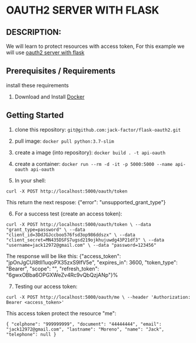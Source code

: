 OAUTH2 SERVER WITH FLASK
========================

DESCRIPTION:
------------
We will learn to protect resources with access token, For this example we will use [oauth2 server with flask](https://flask-oauthlib.readthedocs.io/en/latest/oauth2.html)

Prerequisites / Requirements
----------------------------
install these requirements

1. Download and Install [Docker](https://docs.docker.com/v17.09/engine/installation/)

Getting Started
---------------

1. clone this repository:
  `git@github.com:jack-factor/flask-oauth2.git`

2. pull image:
  `docker pull python:3.7-slim`

3. create a image (into repository):
  `docker build . -t api-oauth`

4. create a container:
  `docker run --rm -d -it -p 5000:5000 --name api-oauth api-oauth`

5. In your shell:

  `curl -X POST http://localhost:5000/oauth/token` 

  This return the next respose: {"error": "unsupported_grant_type"}

6. For a success test (create an access token):

  `curl -X POST http://localhost:5000/oauth/token \
   --data "grant_type=password" \
   --data "client_id=3DdJGJccboo576fsd3op986ddszx" \
   --data "client_secret=MN435DSFS7ugsd219ojkhujuwdg43P21df3" \
   --data "username=jack12972@gmail.com" \
   --data "password=123456"` 

  The response will be like this: {"access_token": "jpOnJgCUI8tII1uqoPX35zxS9IfV5e", "expires_in": 3600, "token_type": "Bearer", "scope": "", "refresh_token": "6gwxOBba6OPGXWeZv4Rc9vQbQzjANp"}%

 7. Testing our access token:

   `curl -X POST http://localhost:5000/oauth/me \
    --header 'Authorization: Bearer <access_token>'`

   This access token protect the resource "me":

   `{
  		"celphone": "999999999",
 	    "document": "44444444",
  	    "email": "jack12972@gmail.com",
  		"lastname": "Moreno",
  		"name": "Jack",
  		"telephone": null
  	}`
